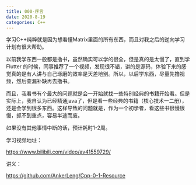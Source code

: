 ```yaml
---
title: 000-序言
date: 2020-8-19
categories: C++
---
```


学习C++纯粹就是因为想看懂Matrix里面的所有东西，而且对我之后的逆向学习计划有很大帮助。

以前我学东西一般都是撸书，虽然确实可以学的很全，但是真的是太慢了，直到学 Flutter 的时候，同事推荐了一个视频，发现很不错，讲的是源码，体验下来的感觉真的是有人讲与自己琢磨的效率是天差地别。所以，以后学东西，尽量先撸视频，然后查漏补缺再去撸书。

而且，我看书有个最大的问题就是会一开始就找一些特别经典的书籍开始看。但是实际上，我自认为已经精通java了，但是看一些经典的书籍（核心技术一二册），还是会学到很多东西。这样导致的问题就是，作为一个初学者，看这些书很慢很慢，抓不到重点，容易半途而废。

如果没有其他事情中断的话，预计耗时1-2周。

学习视频地址：

https://www.bilibili.com/video/av41559729/

讲义：

https://github.com/AnkerLeng/Cpp-0-1-Resource

